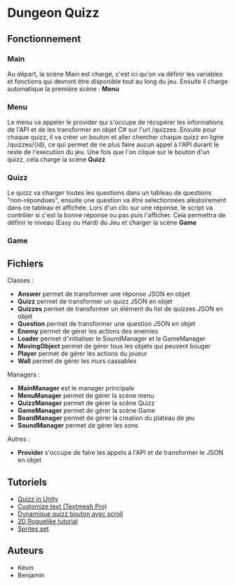 # Dungeon Quizz

## Fonctionnement

### Main
Au départ, la scène Main est chargé, c'est ici qu'on va définir les variables et fonctions qui devront être disponible tout au long du jeu. Ensuite il charge automatique la première scène : **Menu**

### Menu
Le menu va appeler le provider qui s'occupe de récupérer les informations de l'API et de les transformer en objet C# sur l'url /quizzes. Ensuite pour chaque quizz, il va créer un bouton et aller chercher chaque quizz en ligne /quizzes/{id}, ce qui permet de ne plus faire aucun appel à l'API durant le reste de l'execution du jeu. Une fois que l'on clique sur le bouton d'un quizz, cela charge la scène **Quizz**

### Quizz
Le quizz va charger toutes les questions dans un tableau de questions "non-répondues", ensuite une question va être selectionnées aléatoirement dans ce tableau et affichée. Lors d'un clic sur une réponse, le script va contrôler si c'est la bonne réponse ou pas puis l'afficher. Cela permettra de définir le niveau (Easy ou Hard) du Jeu et charger la scène **Game**

### Game

## Fichiers

Classes :
* **Answer** permet de transformer une réponse JSON en objet
* **Quizz** permet de transformer un quizz JSON en objet
* **Quizzes** permet de transformer un élément du list de quizzes JSON en objet
* **Question** permet de transformer une question JSON en objet
* **Enemy** permet de gérer les actions des enemies
* **Loader** permet d'initialiser le SoundManager et le GameManager
* **MovingObject** permet de gérer tous les objets qui peuvent bouger
* **Player** permet de gérer les actions du joueur
* **Wall** permet de gérer les murs cassables

Managers :
* **MainManager** est le manager principale
* **MenuManager** permet de gérer la scène menu
* **QuizzManager** permet de gérer la scène Quizz
* **GameManager** permet de gérer la scène Game
* **BoardManager** permet de gérer la creation du plateau de jeu
* **SoundManager** permet de gérer les sons

Autres :
* **Provider** s'occupe de faire les appels à l'API et de transformer le JSON en objet

## Tutoriels
* [Quizz in Unity](https://www.youtube.com/watch?v=g_Ff1SPhidg&list=PLPV2KyIb3jR7ucA2yo5pjvKY0cJmNTq2L)
* [Customize text (Textmesh Pro)](https://assetstore.unity.com/packages/essentials/beta-projects/textmesh-pro-84126)
* [Dynamique quizz bouton avec scroll](http://gregandaduck.blogspot.com/2015/07/unity-ui-dynamic-buttons-and-scroll-view.html)
* [2D Roguelike tutorial](https://unity3d.com/fr/learn/tutorials/s/2d-roguelike-tutorial)
* [Sprites set](https://0x72.itch.io/dungeontileset-ii)

## Auteurs
* Kévin
* Benjamin
